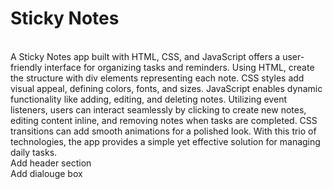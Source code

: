 # Sticky Notes
<br>
A Sticky Notes app built with HTML, CSS, and JavaScript offers a user-friendly interface for organizing tasks and reminders. Using HTML, create the structure with div elements representing each note. CSS styles add visual appeal, defining colors, fonts, and sizes. JavaScript enables dynamic functionality like adding, editing, and deleting notes. Utilizing event listeners, users can interact seamlessly by clicking to create new notes, editing content inline, and removing notes when tasks are completed. CSS transitions can add smooth animations for a polished look. With this trio of technologies, the app provides a simple yet effective solution for managing daily tasks.

<br>
Add header section 
<br>
Add dialouge box